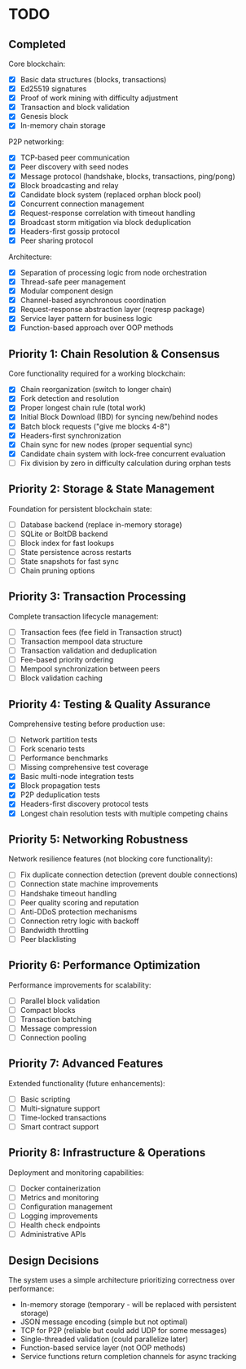# TODO

## Completed

Core blockchain:
- [x] Basic data structures (blocks, transactions)
- [x] Ed25519 signatures
- [x] Proof of work mining with difficulty adjustment
- [x] Transaction and block validation
- [x] Genesis block
- [x] In-memory chain storage

P2P networking:
- [x] TCP-based peer communication
- [x] Peer discovery with seed nodes
- [x] Message protocol (handshake, blocks, transactions, ping/pong)
- [x] Block broadcasting and relay
- [x] Candidate block system (replaced orphan block pool)
- [x] Concurrent connection management
- [x] Request-response correlation with timeout handling
- [x] Broadcast storm mitigation via block deduplication
- [x] Headers-first gossip protocol
- [x] Peer sharing protocol

Architecture:
- [x] Separation of processing logic from node orchestration
- [x] Thread-safe peer management
- [x] Modular component design
- [x] Channel-based asynchronous coordination
- [x] Request-response abstraction layer (reqresp package)
- [x] Service layer pattern for business logic
- [x] Function-based approach over OOP methods

## Priority 1: Chain Resolution & Consensus

Core functionality required for a working blockchain:

- [x] Chain reorganization (switch to longer chain)
- [x] Fork detection and resolution
- [x] Proper longest chain rule (total work)
- [x] Initial Block Download (IBD) for syncing new/behind nodes
- [x] Batch block requests ("give me blocks 4-8")
- [x] Headers-first synchronization
- [x] Chain sync for new nodes (proper sequential sync)
- [x] Candidate chain system with lock-free concurrent evaluation
- [ ] Fix division by zero in difficulty calculation during orphan tests

## Priority 2: Storage & State Management

Foundation for persistent blockchain state:

- [ ] Database backend (replace in-memory storage)
- [ ] SQLite or BoltDB backend
- [ ] Block index for fast lookups
- [ ] State persistence across restarts
- [ ] State snapshots for fast sync
- [ ] Chain pruning options

## Priority 3: Transaction Processing

Complete transaction lifecycle management:

- [ ] Transaction fees (fee field in Transaction struct)
- [ ] Transaction mempool data structure
- [ ] Transaction validation and deduplication
- [ ] Fee-based priority ordering
- [ ] Mempool synchronization between peers
- [ ] Block validation caching

## Priority 4: Testing & Quality Assurance

Comprehensive testing before production use:

- [ ] Network partition tests
- [ ] Fork scenario tests
- [ ] Performance benchmarks
- [ ] Missing comprehensive test coverage
- [x] Basic multi-node integration tests
- [x] Block propagation tests
- [x] P2P deduplication tests
- [x] Headers-first discovery protocol tests
- [x] Longest chain resolution tests with multiple competing chains

## Priority 5: Networking Robustness

Network resilience features (not blocking core functionality):

- [ ] Fix duplicate connection detection (prevent double connections)
- [ ] Connection state machine improvements
- [ ] Handshake timeout handling
- [ ] Peer quality scoring and reputation
- [ ] Anti-DDoS protection mechanisms
- [ ] Connection retry logic with backoff
- [ ] Bandwidth throttling
- [ ] Peer blacklisting

## Priority 6: Performance Optimization

Performance improvements for scalability:

- [ ] Parallel block validation
- [ ] Compact blocks
- [ ] Transaction batching
- [ ] Message compression
- [ ] Connection pooling

## Priority 7: Advanced Features

Extended functionality (future enhancements):

- [ ] Basic scripting
- [ ] Multi-signature support
- [ ] Time-locked transactions
- [ ] Smart contract support

## Priority 8: Infrastructure & Operations

Deployment and monitoring capabilities:

- [ ] Docker containerization
- [ ] Metrics and monitoring
- [ ] Configuration management
- [ ] Logging improvements
- [ ] Health check endpoints
- [ ] Administrative APIs

## Design Decisions

The system uses a simple architecture prioritizing correctness over performance:
- In-memory storage (temporary - will be replaced with persistent storage)
- JSON message encoding (simple but not optimal)
- TCP for P2P (reliable but could add UDP for some messages)
- Single-threaded validation (could parallelize later)
- Function-based service layer (not OOP methods)
- Service functions return completion channels for async tracking
